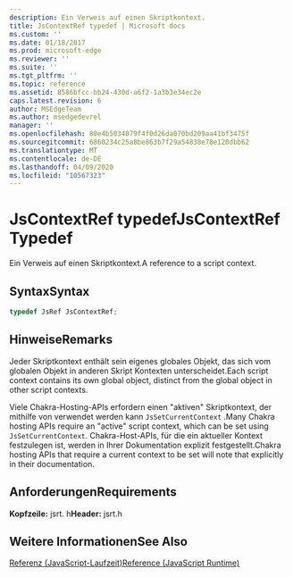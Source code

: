 ```yaml
---
description: Ein Verweis auf einen Skriptkontext.
title: JsContextRef typedef | Microsoft docs
ms.custom: ''
ms.date: 01/18/2017
ms.prod: microsoft-edge
ms.reviewer: ''
ms.suite: ''
ms.tgt_pltfrm: ''
ms.topic: reference
ms.assetid: 8586bfcc-bb24-430d-a6f2-1a3b3e34ec2e
caps.latest.revision: 6
author: MSEdgeTeam
ms.author: msedgedevrel
manager: ''
ms.openlocfilehash: 80e4b5034079f4f0d26da070bd209aa41bf3475f
ms.sourcegitcommit: 6860234c25a8be863b7f29a54838e78e120dbb62
ms.translationtype: MT
ms.contentlocale: de-DE
ms.lasthandoff: 04/09/2020
ms.locfileid: "10567323"
---
```

# <span data-ttu-id="e1d92-103">JsContextRef typedef</span><span class="sxs-lookup"><span data-stu-id="e1d92-103">JsContextRef Typedef</span></span>
<span data-ttu-id="e1d92-104">Ein Verweis auf einen Skriptkontext.</span><span class="sxs-lookup"><span data-stu-id="e1d92-104">A reference to a script context.</span></span>  
  
## <span data-ttu-id="e1d92-105">Syntax</span><span class="sxs-lookup"><span data-stu-id="e1d92-105">Syntax</span></span>  
  
```cpp  
typedef JsRef JsContextRef;  
```  
  
## <span data-ttu-id="e1d92-106">Hinweise</span><span class="sxs-lookup"><span data-stu-id="e1d92-106">Remarks</span></span>  
 <span data-ttu-id="e1d92-107">Jeder Skriptkontext enthält sein eigenes globales Objekt, das sich vom globalen Objekt in anderen Skript Kontexten unterscheidet.</span><span class="sxs-lookup"><span data-stu-id="e1d92-107">Each script context contains its own global object, distinct from the global object in other script contexts.</span></span>  
  
 <span data-ttu-id="e1d92-108">Viele Chakra-Hosting-APIs erfordern einen "aktiven" Skriptkontext, der mithilfe von verwendet werden kann `JsSetCurrentContext` .</span><span class="sxs-lookup"><span data-stu-id="e1d92-108">Many Chakra hosting APIs require an "active" script context, which can be set using `JsSetCurrentContext`.</span></span> <span data-ttu-id="e1d92-109">Chakra-Host-APIs, für die ein aktueller Kontext festzulegen ist, werden in Ihrer Dokumentation explizit festgestellt.</span><span class="sxs-lookup"><span data-stu-id="e1d92-109">Chakra hosting APIs that require a current context to be set will note that explicitly in their documentation.</span></span>  
  
## <span data-ttu-id="e1d92-110">Anforderungen</span><span class="sxs-lookup"><span data-stu-id="e1d92-110">Requirements</span></span>  
 <span data-ttu-id="e1d92-111">**Kopfzeile:** jsrt. h</span><span class="sxs-lookup"><span data-stu-id="e1d92-111">**Header:** jsrt.h</span></span>  
  
## <span data-ttu-id="e1d92-112">Weitere Informationen</span><span class="sxs-lookup"><span data-stu-id="e1d92-112">See Also</span></span>  
 [<span data-ttu-id="e1d92-113">Referenz (JavaScript-Laufzeit)</span><span class="sxs-lookup"><span data-stu-id="e1d92-113">Reference (JavaScript Runtime)</span></span>](../chakra-hosting/reference-javascript-runtime.md)